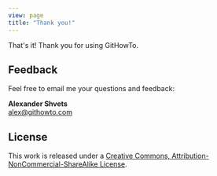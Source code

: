 ```yaml
---
view: page
title: "Thank you!"
---
```


<p>That's it! Thank you for using GitHowTo.</p>

## Feedback

<p>Feel free to email me your questions and feedback:</p>

<p><b>Alexander Shvets</b><br/>
<a href="mailto:alex@githowto.com">alex@githowto.com</a></p>

## License

<p>This work is released under a <a href="http://creativecommons.org/licenses/by-nc-sa/3.0/">Creative Commons, Attribution-NonCommercial-ShareAlike License</a>.</p>
